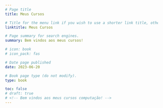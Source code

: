 ```yaml
---
# Page title
title: Meus Cursos

# Title for the menu link if you wish to use a shorter link title, otherwise remove this option.
linktitle: Meus Cursos

# Page summary for search engines.
summary: Bem vindos aos meus cursos!

# icon: book
# icon_pack: fas

# Date page published
date: 2023-06-20

# Book page type (do not modify).
type: book

toc: false
# draft: true
# <!-- Bem vindos aos meus cursos computação! -->
---
```



